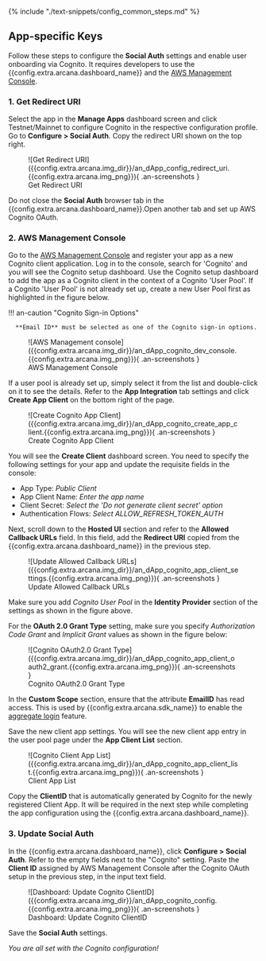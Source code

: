{% include "./text-snippets/config_common_steps.md" %}

## App-specific Keys

Follow these steps to configure the **Social Auth** settings and enable user onboarding via Cognito. It requires developers to use the {{config.extra.arcana.dashboard_name}} and the [AWS Management Console](https://docs.aws.amazon.com/cognito/latest/developerguide/cognito-user-pools-app-idp-settings.html).

### 1. Get Redirect URI  

Select the app in the **Manage Apps** dashboard screen and click Testnet/Mainnet to configure Cognito in the respective configuration profile. Go to **Configure > Social Auth**. Copy the redirect URI shown on the top right.

<figure markdown="span">
  ![Get Redirect URI]({{config.extra.arcana.img_dir}}/an_dApp_config_redirect_uri.{{config.extra.arcana.img_png}}){ .an-screenshots }
  <figcaption>Get Redirect URI</figcaption>
</figure>

Do not close the **Social Auth** browser tab in the {{config.extra.arcana.dashboard_name}}.Open another tab and set up AWS Cognito OAuth. 

### 2. AWS Management Console

Go to the [AWS Management Console](https://docs.aws.amazon.com/cognito/latest/developerguide/cognito-user-pools-app-idp-settings.html) and register your app as a new Cognito client application. Log in to the console, search for 'Cognito' and you will see the Cognito setup dashboard. Use the Cognito setup dashboard to add the app as a Cognito client in the context of a Cognito 'User Pool'. If a Cognito 'User Pool' is not already set up, create a new User Pool first as highlighted in the figure below. 

!!! an-caution "Cognito Sign-in Options"

      **Email ID** must be selected as one of the Cognito sign-in options. 
      
<figure markdown="span">
  ![AWS Management console]({{config.extra.arcana.img_dir}}/an_dApp_cognito_dev_console.{{config.extra.arcana.img_png}}){ .an-screenshots }
  <figcaption>AWS Management Console</figcaption>
</figure>

If a user pool is already set up, simply select it from the list and double-click on it to see the details. Refer to the **App Integration** tab settings and click **Create App Client** on the bottom right of the page.

<figure markdown="span">
  ![Create Cognito App Client]({{config.extra.arcana.img_dir}}/an_dApp_cognito_create_app_client.{{config.extra.arcana.img_png}}){ .an-screenshots }
  <figcaption>Create Cognito App Client</figcaption>
</figure>

You will see the **Create Client** dashboard screen. You need to specify the following settings for your app and update the requisite fields in the console:

* App Type: *Public Client*
* App Client Name: *Enter the app name*
* Client Secret: *Select the 'Do not generate client secret' option*
* Authentication Flows: *Select ALLOW_REFRESH_TOKEN_AUTH*

Next, scroll down to the **Hosted UI** section and refer to the **Allowed Callback URLs** field. In this field, add the **Redirect URI** copied from the {{config.extra.arcana.dashboard_name}} in the previous step.

<figure markdown="span">
  ![Update Allowed Callback URLs]({{config.extra.arcana.img_dir}}/an_dApp_cognito_app_client_settings.{{config.extra.arcana.img_png}}){ .an-screenshots }
  <figcaption>Update Allowed Callback URLs</figcaption>
</figure>

Make sure you add *Cognito User Pool* in the **Identity Provider** section of the settings as shown in the figure above. 

For the **OAuth 2.0 Grant Type** setting, make sure you specify *Authorization Code Grant* and *Implicit Grant* values as shown in the figure below:

<figure markdown="span">
  ![Cognito OAuth2.0 Grant Type]({{config.extra.arcana.img_dir}}/an_dApp_cognito_app_client_oauth2_grant.{{config.extra.arcana.img_png}}){ .an-screenshots }
  <figcaption>Cognito OAuth2.0 Grant Type</figcaption>
</figure>

In the **Custom Scope** section, ensure that the attribute **EmailID** has read access. This is used by {{config.extra.arcana.sdk_name}} to enable the [aggregate login]({{page.meta.arcana.root_rel_path}}/concepts/aggregatelogin.md) feature.

Save the new client app settings.  You will see the new client app entry in the user pool page under the **App Client List** section. 

<figure markdown="span">
  ![Cognito Client App List]({{config.extra.arcana.img_dir}}/an_dApp_cognito_app_client_list.{{config.extra.arcana.img_png}}){ .an-screenshots }
  <figcaption>Client App List</figcaption>
</figure>

Copy the **ClientID** that is automatically generated by Cognito for the newly registered Client App. It will be required in the next step while completing the app configuration using the {{config.extra.arcana.dashboard_name}}.

### 3. Update Social Auth

In the {{config.extra.arcana.dashboard_name}}, click **Configure > Social Auth**. Refer to the empty fields next to the "Cognito" setting. Paste the **Client ID** assigned by AWS Management Console after the Cognito OAuth setup in the previous step, in the input text field. 

<figure markdown="span">
  ![Dashboard: Update Cognito ClientID]({{config.extra.arcana.img_dir}}/an_dApp_cognito_config.{{config.extra.arcana.img_png}}){ .an-screenshots }
  <figcaption>Dashboard: Update Cognito ClientID</figcaption>
</figure>

Save the **Social Auth** settings. 

*You are all set with the Cognito configuration!*